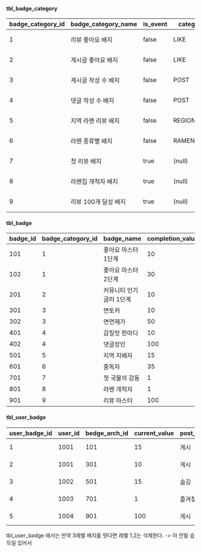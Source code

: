 #### tbl_badge_category
| badge_category_id | badge_category_name | is_event | category_group | badge_description   |
| ----------------- | ------------------- | -------- | -------------- | ------------------- |
| 1                 | 리뷰 좋아요 배지           | false    | LIKE           | 리뷰 좋아요 수에 따라 지급     |
| 2                 | 게시글 좋아요 배지          | false    | LIKE           | 게시글 좋아요 수에 따라 지급    |
| 3                 | 게시글 작성 수 배지         | false    | POST           | 게시글 누적 수에 따라 지급     |
| 4                 | 댓글 작성 수 배지          | false    | POST           | 댓글 누적 수에 따라 지급      |
| 5                 | 지역 라멘 리뷰 배지         | false    | REGION         | 지역별 리뷰 누적 수 기준      |
| 6                 | 라멘 종류별 배지           | false    | RAMEN_CATEGORY | 라멘 종류별 리뷰 수 기준      |
| 7                 | 첫 리뷰 배지             | true     | (null)         | 매장 첫 리뷰 작성 시 지급     |
| 8                 | 라멘집 개척자 배지          | true     | (null)         | 처음으로 매장 등록 시 지급     |
| 9                 | 리뷰 100개 달성 배지       | true     | (null)         | 리뷰 총 수 100개 달성 시 지급 |

#### tbl_badge
|badge_id|badge_category_id|badge_name|completion_value|badge_level|region_sido|ramen_category|active_status|
|---|---|---|---|---|---|---|---|
|101|1|좋아요 마스터 1단계|10|1|-|-|true|
|102|1|좋아요 마스터 2단계|30|2|-|-|true|
|201|2|커뮤니티 인기글러 1단계|10|1|-|-|true|
|301|3|면토커|10|1|-|-|true|
|302|3|면연재가|50|2|-|-|true|
|401|4|감칠맛 한마디|10|1|-|-|true|
|402|4|댓글장인|100|3|-|-|true|
|501|5|지역 지배자|15|3|SEOUL|-|true|
|601|6|중독자|35|3|-|돈코츠|true|
|701|7|첫 국물의 감동|1|1|-|-|true|
|801|8|라멘 개척자|1|1|-|-|true|
|901|9|리뷰 마스터|100|1|-|-|true|

#### tbl_user_badge
| user_badge_id | user_id | bedge_arch_id | current_value | post_status | obtained_at |
| ------------- | ------- | ------------- | ------------- | ----------- | ----------- |
| 1             | 1001    | 101           | 15            | 게시          | 2025-06-20  |
| 2             | 1001    | 301           | 10            | 게시          | 2025-06-21  |
| 3             | 1002    | 501           | 15            | 숨김          | 2025-06-22  |
| 4             | 1003    | 701           | 1             | 즐겨찾기        | 2025-06-23  |
| 5             | 1004    | 901           | 100           | 게시          | 2025-06-24  |
tbl_user_badge 에서는 만약 3레벨 배지를 땃다면 레벨 1,2는 삭제한다. -> 아 안됨 습득일 있어서